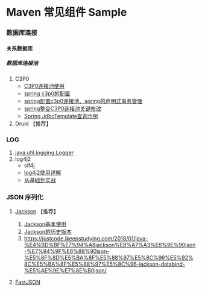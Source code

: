 # Maven 常见组件 Sample

### 数据库连接

#### 关系数据库

##### 数据库连接池

1. C3P0 
    - [C3P0连接池使用](https://www.cnblogs.com/kpsmile/p/10020359.html)
    - [spring c3p0的配置](https://www.cnblogs.com/xuguiping/p/6531171.html)
    - [spring配置c3p0连接池、spring的声明式事务管理](https://blog.csdn.net/a745233700/article/details/81012543)
    - [spring整合C3P0连接池关键修改](https://blog.csdn.net/qq_41319352/article/details/81239045)
    - [Spring JdbcTemplate查询示例](https://blog.csdn.net/t894690230/article/details/60882891)
2. Druid 【推荐】

### LOG

1. [java.util.logging.Logger](doc/logger.md)
1. log4j2
    - slf4j
    - [log4j2使用详解](https://blog.csdn.net/vbirdbest/article/details/71751835)
    - [从基础到实战](https://blog.csdn.net/autfish/article/details/51203709)

### JSON 序列化

1. [Jackson](doc/jackson.md) 【推荐】
    1. [Jackson基本使用](doc/jackson.md) 
    1. [Jackson的历史版本](jackson_history.md)
    1. https://justcode.ikeepstudying.com/2018/01/java-%E4%BD%BF%E7%94%A8jackson%E8%A7%A3%E6%9E%90json-%E7%94%9F%E6%88%90json-%E5%8F%8D%E5%BA%8F%E5%88%97%E5%8C%96%E5%92%8C%E5%BA%8F%E5%88%97%E5%8C%96-jackson-databind-%E5%AE%9E%E7%8E%B0json/

2. [FastJSON](doc/fastjson.md)
